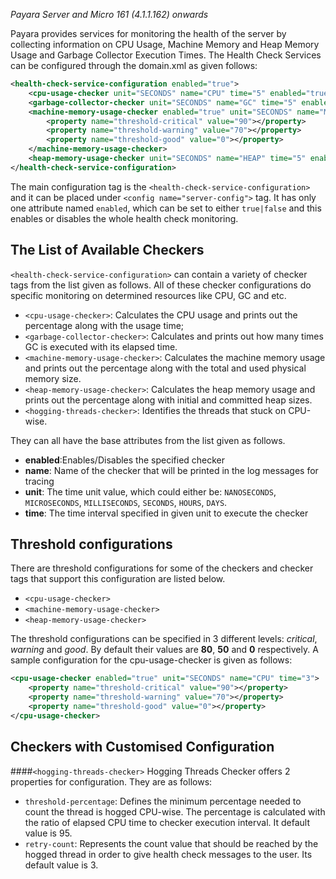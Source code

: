 _Payara Server and Micro 161 (4.1.1.162) onwards_

Payara provides services for monitoring the health of the server by collecting information on CPU Usage, Machine Memory and Heap Memory Usage and Garbage Collector Execution Times. The Health Check Services can be configured through the domain.xml as given follows:
```xml
<health-check-service-configuration enabled="true">
    <cpu-usage-checker unit="SECONDS" name="CPU" time="5" enabled="true"></cpu-usage-checker>
    <garbage-collector-checker unit="SECONDS" name="GC" time="5" enabled="true"></garbage-collector-checker>
    <machine-memory-usage-checker enabled="true" unit="SECONDS" name="MMEM" time="5">
        <property name="threshold-critical" value="90"></property>
        <property name="threshold-warning" value="70"></property>
        <property name="threshold-good" value="0"></property>
    </machine-memory-usage-checker>
    <heap-memory-usage-checker unit="SECONDS" name="HEAP" time="5" enabled="true"></heap-memory-usage-checker>
</health-check-service-configuration>
```
The main configuration tag is the `<health-check-service-configuration>` and it can be placed under `<config name="server-config">` tag. It has only one attribute named `enabled`, which can be set to either `true|false` and this enables or disables the whole health check monitoring.

## The List of Available Checkers

`<health-check-service-configuration>` can contain a variety of checker tags from the list given as follows. All of these checker configurations do specific monitoring on determined resources like CPU, GC and etc.
* `<cpu-usage-checker>`: Calculates the CPU usage and prints out the percentage along with the usage time;
* `<garbage-collector-checker>`: Calculates and prints out how many times GC is executed with its elapsed time.
* `<machine-memory-usage-checker>`: Calculates the machine memory usage and prints out the percentage along with the total and used physical memory size.
* `<heap-memory-usage-checker>`: Calculates the heap memory usage and prints out the percentage along with initial and committed heap sizes.
* `<hogging-threads-checker>`: Identifies the threads that stuck on CPU-wise.

They can all have the base attributes from the list given as follows.
* __enabled__:Enables/Disables the specified checker
* __name__: Name of the checker that will be printed in the log messages for tracing
* __unit__: The time unit value, which could either be: `NANOSECONDS`, `MICROSECONDS`, `MILLISECONDS`, `SECONDS`, `HOURS`, `DAYS`. 
* __time__: The time interval specified in given unit to execute the checker

## Threshold configurations

There are threshold configurations for some of the checkers and checker tags that support this configuration are listed below.
* `<cpu-usage-checker>`
* `<machine-memory-usage-checker>`
* `<heap-memory-usage-checker>`

The threshold configurations can be specified in 3 different levels: _critical_, _warning_ and _good_. By default their values are __80__, __50__ and __0__ respectively. A sample configuration for the cpu-usage-checker is given as follows:
```xml
<cpu-usage-checker enabled="true" unit="SECONDS" name="CPU" time="3">
    <property name="threshold-critical" value="90"></property>
    <property name="threshold-warning" value="70"></property>
    <property name="threshold-good" value="0"></property>
</cpu-usage-checker>
```
## Checkers with Customised Configuration

####`<hogging-threads-checker>`
Hogging Threads Checker offers 2 properties for configuration. They are as follows:
* `threshold-percentage`: Defines the minimum percentage needed to count the thread is hogged CPU-wise. The percentage is calculated with the ratio of elapsed CPU time to checker execution interval. It default value is 95.
* `retry-count`: Represents the count value that should be reached by the hogged thread in order to give health check messages to the user. Its default value is 3.